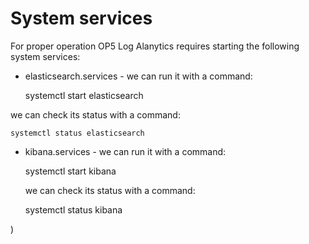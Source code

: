 System services
===============

For proper operation OP5 Log Alanytics requires starting the following system services:

- elasticsearch.services - 
we can run it with a command:

	systemctl start elasticsearch

[](/./media/media/image86.png)

  we can check its status with a command:
  	
	systemctl status elasticsearch

- kibana.services - 
we can run it with a command:
 	
	systemctl start kibana

  we can check its status with a command:

	systemctl status kibana

[](/./media/media/image87.png))

